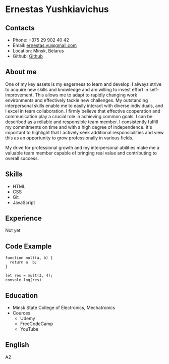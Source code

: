# Ernestas Yushkiavichus

## Contacts
- Phone: +375 29 902 40 42
- Email: ernestas.yu@gmail.com
- Location: Minsk, Belarus
- Github: [Github](https://github.com/ernestas-yushkiavichus)
## About me


One of my key assets is my eagerness to learn and develop. I always strive to acquire new skills and knowledge and am willing to invest effort in self-improvement. This allows me to adapt to rapidly changing work environments and effectively tackle new challenges.
My outstanding interpersonal skills enable me to easily interact with diverse individuals, and I excel in team collaboration. I firmly believe that effective cooperation and communication play a crucial role in achieving common goals.
I can be described as a reliable and responsible team member. I consistently fulfill my commitments on time and with a high degree of independence. It's important to highlight that I actively seek additional responsibilities and view this as an opportunity to grow professionally in various fields.

My drive for professional growth and my interpersonal abilities make me a valuable team member capable of bringing real value and contributing to overall success.
## Skills

- HTML
- CSS
- Git
- JavaScript
## Experience
Not yet
## Code Example
```
function mult(a, b) {
  return a  b;
}

let res = mult(3, 4);
console.log(res)
```
## Education
- Minsk State College of Electronics, Mechatronics
- Cources
     - Udemy
     - FreeCodeCamp
     - YouTube
## English
A2
